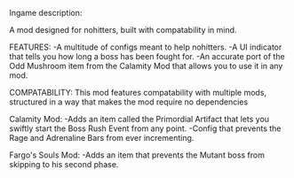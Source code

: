 Ingame description:

A mod designed for nohitters, built with compatability in mind.

FEATURES:
-A multitude of configs meant to help nohitters.
-A UI indicator that tells you how long a boss has been fought for.
-An accurate port of the Odd Mushroom item from the Calamity Mod that allows you to use it in any mod.

COMPATABILITY:
This mod features compatability with multiple mods, structured in a way that makes the mod require no dependencies

Calamity Mod:
-Adds an item called the Primordial Artifact that lets you swiftly start the Boss Rush Event from any point.
-Config that prevents the Rage and Adrenaline Bars from ever incrementing.

Fargo's Souls Mod:
-Adds an item that prevents the Mutant boss from skipping to his second phase.
